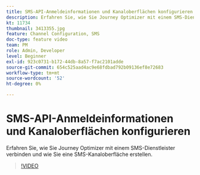 ```yaml
---
title: SMS-API-Anmeldeinformationen und Kanaloberflächen konfigurieren
description: Erfahren Sie, wie Sie Journey Optimizer mit einem SMS-Dienstleister verbinden und wie Sie eine SMS-Kanaloberfläche erstellen.
kt: 11734
thumbnail: 3413355.jpg
feature: Channel Configuration, SMS
doc-type: feature video
team: PM
role: Admin, Developer
level: Beginner
exl-id: 923c0731-b172-44db-8a57-f7ac2101adde
source-git-commit: 654c525aad4ac9e68fdbad792b09136ef8e72683
workflow-type: tm+mt
source-wordcount: '52'
ht-degree: 0%

---
```


# SMS-API-Anmeldeinformationen und Kanaloberflächen konfigurieren

Erfahren Sie, wie Sie Journey Optimizer mit einem SMS-Dienstleister verbinden und wie Sie eine SMS-Kanaloberfläche erstellen.

>[!VIDEO](https://video.tv.adobe.com/v/3413355?quality=12)

